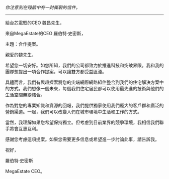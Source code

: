 _你注意到在殘骸中有一封撕裂的信件。_

---

給台芯電馭的CEO 魏昌先生，

來自MegaEstate的CEO 羅伯特·史密斯，

主題：合作提案。

親愛的魏先生，

希望您一切安好。如您所知，我們的公司都致力於推進科技和突破界限。我和我的團隊想提出一項合作提案，可以讓雙方都受益匪淺。

具體而言，我們有興趣探索將您的尖端網際網路組件整合到我們的住宅解決方案中的方式。我們想像一個未來，每個我們住宅居民都可以使用最先進的技術與他們的生活空間無縫結合。

作為對您的專業知識和資源的回報，我們提供獨家使用我們龐大的客戶群和廣泛的營銷渠道。一起，我們可以改變人們在城市環境中生活和工作的方式。

當然，我理解如果您希望保持獨立。但考慮到目前業界的競爭環境，我相信我們聯手將會互惠互利。

感謝您考慮這項提案。如果您需要更多信息或希望進一步討論此事，請告訴我。

祝好，

羅伯特·史密斯

MegaEstate CEO。
